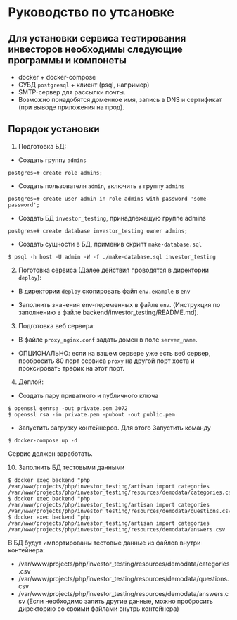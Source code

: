 # Руководство по утсановке

## Для установки сервиса тестирования инвесторов необходимы следующие программы и компонеты
- docker + docker-compose
- СУБД `postgresql` + клиент (psql, например)
- SMTP-сервер для рассылки почты.
- Возможно понадобятся доменное имя, запись в DNS и сертификат (при выводе приложения на прод).

## Порядок установки
1. Подготовка БД:
- Создать группу `admins`

```
postgres=# create role admins;
```

- Создать пользователя `admin`, включить в группу `admins`

```
postgres=# create user admin in role admins with password 'some-password';
```

- Создать БД `investor_testing`, принадлежащую группе admins

```
postgres=# create database investor_testing owner admins;
```

- Создать сущности в БД, применив скрипт `make-database.sql`

```
$ psql -h host -U admin -W -f ./make-database.sql investor_testing
```

2. Поготовка сервиса (Далее действия проводятся в директории `deploy`):

- В директории `deploy` скопировать файл `env.example` в `env`

- Заполнить значения env-переменных в файле `env`. (Инструкция по заполнению в файле backend/investor_testing/README.md).

3. Подготовка веб сервера:

- В файле `proxy_nginx.conf` задать домен в поле `server_name`.

- ОПЦИОНАЛЬНО: если на вашем сервере уже есть веб сервер, пробросить 80 порт сервиса `proxy` на другой порт хоста и проксировать трафик на этот порт.

4. Деплой:

- Создать пару приватного и публичного ключа

```
$ openssl genrsa -out private.pem 3072
$ openssl rsa -in private.pem -pubout -out public.pem
```

- Запустить загрузку контейнеров. Для этого Запустить команду

```
$ docker-compose up -d
```

Сервис должен заработать.

10. Заполнить БД тестовыми данными

```
$ docker exec backend "php /var/www/projects/php/investor_testing/artisan import categories /var/www/projects/php/investor_testing/resources/demodata/categories.csv"
$ docker exec backend "php /var/www/projects/php/investor_testing/artisan import categories /var/www/projects/php/investor_testing/resources/demodata/questions.csv
$ docker exec backend "php /var/www/projects/php/investor_testing/artisan import categories /var/www/projects/php/investor_testing/resources/demodata/answers.csv
```

В БД будут импортированы тестовые данные из файлов внутри контейнера:
- /var/www/projects/php/investor_testing/resources/demodata/categories.csv
- /var/www/projects/php/investor_testing/resources/demodata/questions.csv
- /var/www/projects/php/investor_testing/resources/demodata/answers.csv
(Если необходимо залить другие данные, можно пробросить директорию со своими файлами внутрь контейнера)
